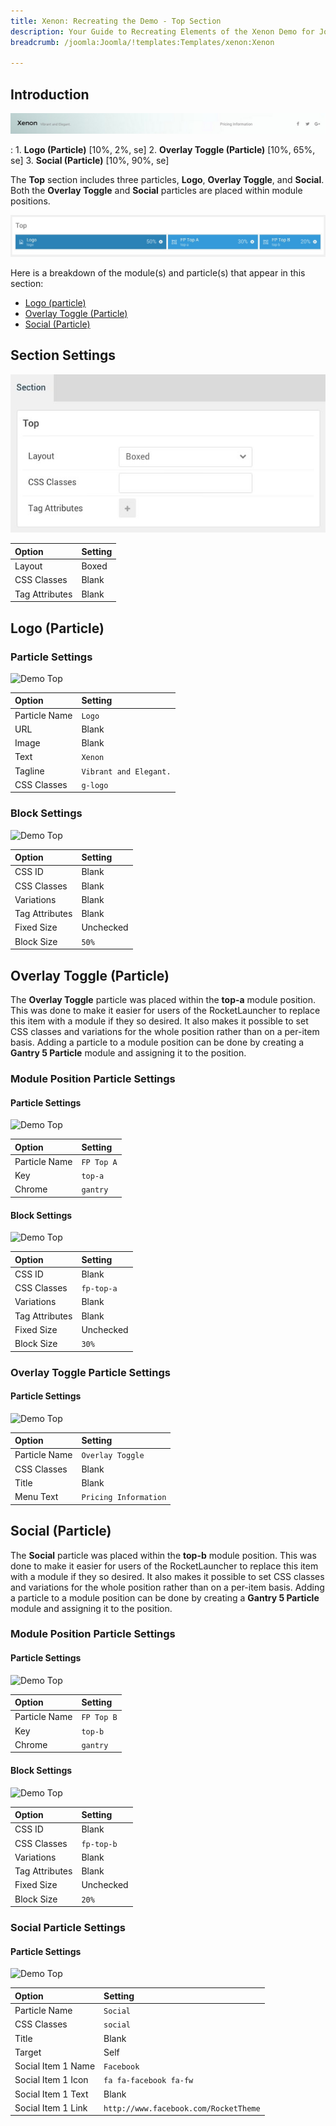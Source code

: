 ```yaml
---
title: Xenon: Recreating the Demo - Top Section
description: Your Guide to Recreating Elements of the Xenon Demo for Joomla
breadcrumb: /joomla:Joomla/!templates:Templates/xenon:Xenon

---
```


## Introduction

![](assets/demo_1.jpeg)

:   1. **Logo (Particle)** [10%, 2%, se]
    2. **Overlay Toggle (Particle)** [10%, 65%, se]
    3. **Social (Particle)** [10%, 90%, se]

The **Top** section includes three particles, **Logo**, **Overlay Toggle**, and **Social**. Both the **Overlay Toggle** and **Social** particles are placed within module positions.

![](assets/home_top.jpeg)

Here is a breakdown of the module(s) and particle(s) that appear in this section:

* [Logo (particle)](#logo-(particle))
* [Overlay Toggle (Particle)](#overlay-toggle-(particle))
* [Social (Particle)](#social-(particle))

## Section Settings

![](assets/demo_top_settings.jpeg)

| Option           | Setting     |
| :--------------- | :---------- |
| Layout           | Boxed       |
| CSS Classes      | Blank       |
| Tag Attributes   | Blank       |

## Logo (Particle)

### Particle Settings

![Demo Top](demo_top_1.jpeg)

| Option        | Setting                |
| :-----        | :-----                 |
| Particle Name | `Logo`                 |
| URL           | Blank                  |
| Image         | Blank                  |
| Text          | `Xenon`                |
| Tagline       | `Vibrant and Elegant.` |
| CSS Classes   | `g-logo`               |

### Block Settings

![Demo Top](demo_top_2.jpeg)

| Option         | Setting   |
| :-----         | :-----    |
| CSS ID         | Blank     |
| CSS Classes    | Blank     |
| Variations     | Blank     |
| Tag Attributes | Blank     |
| Fixed Size     | Unchecked |
| Block Size     | `50%`     |

## Overlay Toggle (Particle)

The **Overlay Toggle** particle was placed within the **top-a** module position. This was done to make it easier for users of the RocketLauncher to replace this item with a module if they so desired. It also makes it possible to set CSS classes and variations for the whole position rather than on a per-item basis. Adding a particle to a module position can be done by creating a **Gantry 5 Particle** module and assigning it to the position.

### Module Position Particle Settings

#### Particle Settings

![Demo Top](demo_top_3.jpeg)

| Option        | Setting    |
| :-----        | :-----     |
| Particle Name | `FP Top A` |
| Key           | `top-a`    |
| Chrome        | `gantry`   |

#### Block Settings

![Demo Top](demo_top_4.jpeg)

| Option         | Setting    |
| :-----         | :-----     |
| CSS ID         | Blank      |
| CSS Classes    | `fp-top-a` |
| Variations     | Blank      |
| Tag Attributes | Blank      |
| Fixed Size     | Unchecked  |
| Block Size     | `30%`      |

### Overlay Toggle Particle Settings

#### Particle Settings

![Demo Top](demo_top_5.jpeg)

| Option        | Setting               |
| :-----        | :-----                |
| Particle Name | `Overlay Toggle`      |
| CSS Classes   | Blank                 |
| Title         | Blank                 |
| Menu Text     | `Pricing Information` |

## Social (Particle)

The **Social** particle was placed within the **top-b** module position. This was done to make it easier for users of the RocketLauncher to replace this item with a module if they so desired. It also makes it possible to set CSS classes and variations for the whole position rather than on a per-item basis. Adding a particle to a module position can be done by creating a **Gantry 5 Particle** module and assigning it to the position.

### Module Position Particle Settings

#### Particle Settings

![Demo Top](demo_top_6.jpeg)

| Option        | Setting    |
| :-----        | :-----     |
| Particle Name | `FP Top B` |
| Key           | `top-b`    |
| Chrome        | `gantry`   |

#### Block Settings

![Demo Top](demo_top_7.jpeg)

| Option         | Setting    |
| :-----         | :-----     |
| CSS ID         | Blank      |
| CSS Classes    | `fp-top-b` |
| Variations     | Blank      |
| Tag Attributes | Blank      |
| Fixed Size     | Unchecked  |
| Block Size     | `20%`      |

### Social Particle Settings

#### Particle Settings

![Demo Top](demo_top_8.jpeg)

| Option             | Setting                               |
| :-----             | :-----                                |
| Particle Name      | `Social`                              |
| CSS Classes        | `social`                              |
| Title              | Blank                                 |
| Target             | Self                                  |
| Social Item 1 Name | `Facebook`                            |
| Social Item 1 Icon | `fa fa-facebook fa-fw`                |
| Social Item 1 Text | Blank                                 |
| Social Item 1 Link | `http://www.facebook.com/RocketTheme` |
